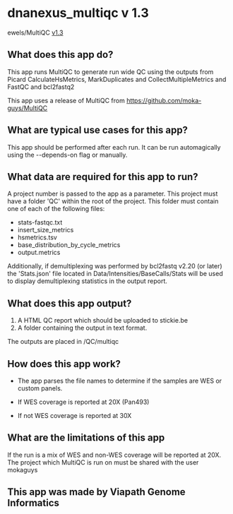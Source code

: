 # dnanexus_multiqc v 1.3
ewels/MultiQC [v1.3](https://github.com/ewels/MultiQC/releases/tag/v1.3)
## What does this app do?
This app runs MultiQC to generate run wide QC using the outputs from Picard CalculateHsMetrics, MarkDuplicates and CollectMultipleMetrics and FastQC and bcl2fastq2

This app uses a release of MultiQC from https://github.com/moka-guys/MultiQC

## What are typical use cases for this app?
This app should be performed after each run. It can be run automagically using the --depends-on flag or manually.

## What data are required for this app to run?
A project number is passed to the app as a parameter.
This project must have a folder 'QC' within the root of the project.
This folder must contain one of each of the following files:
* stats-fastqc.txt
* insert_size_metrics
* hsmetrics.tsv
* base_distribution_by_cycle_metrics
* output.metrics

Additionally, if demultiplexing was performed by bcl2fastq v2.20 (or later) the 'Stats.json' file located in Data/Intensities/BaseCalls/Stats will be used to display demultiplexing statistics in the output report.

## What does this app output?
1. A HTML QC report which should be uploaded to stickie.be
2. A folder containing the output in text format.

The outputs are placed in /QC/multiqc

## How does this app work?
* The app parses the file names to determine if the samples are WES or custom panels.

 * If WES coverage is reported at 20X (Pan493)
 * If not WES coverage is reported at 30X

## What are the limitations of this app
If the run is a mix of WES and non-WES coverage will be reported at 20X.
The project which MultiQC is run on must be shared with the user mokaguys

## This app was made by Viapath Genome Informatics 



